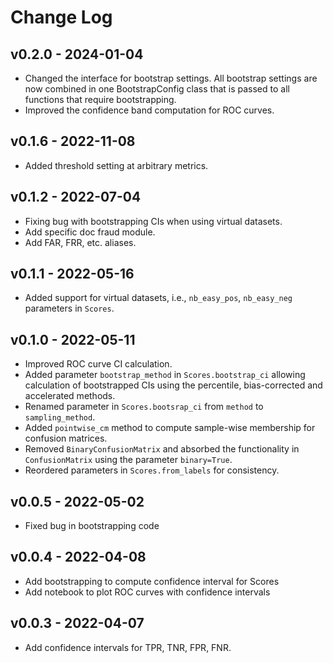 # Change Log

## v0.2.0 - 2024-01-04

- Changed the interface for bootstrap settings. All bootstrap settings are now combined
  in one BootstrapConfig class that is passed to all functions that require 
  bootstrapping.
- Improved the confidence band computation for ROC curves.

## v0.1.6 - 2022-11-08

- Added threshold setting at arbitrary metrics.

## v0.1.2 - 2022-07-04

- Fixing bug with bootstrapping CIs when using virtual datasets.
- Add specific doc fraud module.
- Add FAR, FRR, etc. aliases.

## v0.1.1 - 2022-05-16

- Added support for virtual datasets, i.e., `nb_easy_pos`, `nb_easy_neg` parameters
  in `Scores`.

## v0.1.0 - 2022-05-11

- Improved ROC curve CI calculation.
- Added parameter `bootstrap_method` in `Scores.bootstrap_ci` allowing calculation
  of bootstrapped CIs using the percentile, bias-corrected and accelerated methods.
- Renamed parameter in `Scores.bootsrap_ci` from `method` to `sampling_method`.
- Added `pointwise_cm` method to compute sample-wise membership for confusion matrices.
- Removed `BinaryConfusionMatrix` and absorbed the functionality in `ConfusionMatrix` 
  using the parameter `binary=True`.
- Reordered parameters in `Scores.from_labels` for consistency.

## v0.0.5 - 2022-05-02

- Fixed bug in bootstrapping code

## v0.0.4 - 2022-04-08

- Add bootstrapping to compute confidence interval for Scores
- Add notebook to plot ROC curves with confidence intervals

## v0.0.3 - 2022-04-07

- Add confidence intervals for TPR, TNR, FPR, FNR.
